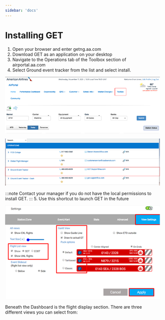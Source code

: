 ```yaml
---
sidebar: 'docs'
---
```


# Installing GET

1. Open your browser and enter getng.aa.com
2. Download GET as an application on your desktop
3. Navigate to the Operations tab of the Toolbox section of airportal.aa.com
4. Select Ground event tracker from the list and select install.

![Toolbox](assets/img/toolbox_1.jpg)

![Toolbox](assets/img/toolbox2.jpg)

:::note
Contact your manager if you do not have the local permissions to install GET.
:::
5. Use this shortcut to launch GET in the future



![Stat Icons](assets/img/rs20_l3p11.png)

Beneath the Dashboard is the flight display section. There are three different views you can select from:

